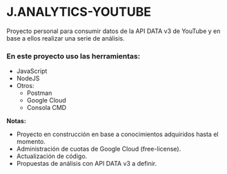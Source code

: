 # J.ANALYTICS-YOUTUBE

Proyecto personal para consumir datos de la API DATA v3 de YouTube y en base a ellos realizar una serie de análisis.

<h3>En este proyecto uso las herramientas: </h3>

- JavaScript
- NodeJS
- Otros:
    - Postman
    - Google Cloud
    - Consola CMD

**Notas:**  
- Proyecto en construcción en base a conocimientos adquiridos hasta el momento.
- Administración de cuotas de Google Cloud (free-license).
- Actualización de código.
- Propuestas de análisis con API DATA v3 a definir.
